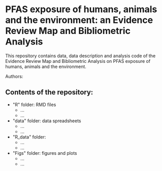 # PFAS exposure of humans, animals and the environment: an Evidence Review Map and Bibliometric Analysis
This repository contains data, data description and analysis code of the Evidence Review Map and Bibliometric Analysis on PFAS exposure of humans, animals and the environment.

Authors:

## Contents of the repository:
- "R" folder: RMD files
  - ...
  - ...
- "data" folder: data spreadsheets
  - ...
  - ...
- "R_data" folder:
  - ...
  - ...
- "Figs" folder: figures and plots
  - ...
  - ...
